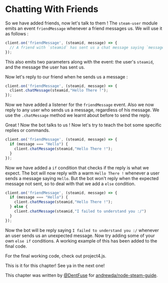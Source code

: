 # Chatting With Friends

So we have added friends, now let's talk to them ! The `steam-user` module
emits an event `friendMessage` whenever a friend messages us. We will use it
as follows :

```js
client.on('friendMessage', (steamid, message) => {
  // A friend with `steamid` has sent us a chat message saying `message`
});
```

This also emits two parameters along with the event: the user's `steamid`,
and the message the user has sent us.

Now let's reply to our friend when he sends us a message :

```js
client.on('friendMessage', (steamid, message) => {
  client.chatMessage(steamid,"Hello There !");
});
```

Now we have added a listener for the `friendMessage` event. Also we now
reply to any user who sends us a message, regardless of his message. We use the
`.chatMessage` method we learnt about before to send the reply.

Great ! Now the bot talks to us ! Now let's try to teach the bot some specific
replies or commands.

```js
client.on('friendMessage', (steamid, message) => {
  if (message === "Hello") {
    client.chatMessage(steamid,"Hello There !");
  }
});
```

Now we have added a `if` condition that checks if the reply is what we expect.
The bot will now reply with a warm `Hello There !` whenever a user sends a
message saying `Hello`. But the bot won't reply when the expected message
not sent, so to deal with that we add a `else` condition.

```js
client.on('friendMessage', (steamid, message) => {
  if (message === "Hello") {
    client.chatMessage(steamid,"Hello There !");
  } else {
    client.chatMessage(steamid,"I failed to understand you :/")
  }
});
```

Now the bot will be reply saying `I failed to understand you :/` whenever an
user sends us an unexpected message. Now try adding some of your own `else if`
conditions. A working example of this has been added to the final code.

For the final working code, check out project4.js.

This is it for this chapter! See ya in the next one!

This chapter was written by [@DentFuse](https://github.com/DentFuse) for
[andrewda/node-steam-guide](https://github.com/DentFuse/node-steam-guide/).
